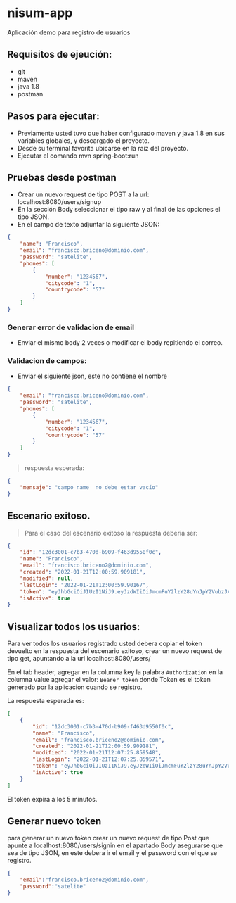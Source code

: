 # nisum-app
Aplicación demo para registro de usuarios

## Requisitos de ejeución:

* git
* maven
* java 1.8
* postman

## Pasos para ejecutar:

* Previamente usted tuvo que haber configurado maven y java 1.8 en sus variables globales, y descargado el proyecto.
* Desde su terminal favorita ubicarse en la raiz del proyecto.
* Ejecutar el comando mvn spring-boot:run 

## Pruebas desde postman

* Crear un nuevo request de tipo POST a la url: localhost:8080/users/signup
* En la sección Body seleccionar el tipo raw y al final de las opciones el tipo JSON.
* En el campo de texto adjuntar la siguiente JSON:
 

```json
{
    "name": "Francisco",
    "email": "francisco.briceno@dominio.com",
    "password": "satelite",
    "phones": [
        {
            "number": "1234567",
            "citycode": "1",
            "countrycode": "57"
        }
    ]
}
```

### Generar error de validacion de email

* Enviar el mismo body 2 veces o modificar el body repitiendo el correo.

### Validacion de campos:

* Enviar el siguiente json, este no contiene el nombre 

```json
{
    "email": "francisco.briceno@dominio.com",
    "password": "satelite",
    "phones": [
        {
            "number": "1234567",
            "citycode": "1",
            "countrycode": "57"
        }
    ]
}
```
> respuesta esperada:

```json
{
    "mensaje": "campo name  no debe estar vacío"
}
```

## Escenario exitoso. 

> Para el caso del escenario exitoso la respuesta deberia ser:

```json
{
    "id": "12dc3001-c7b3-470d-b909-f463d9550f0c",
    "name": "Francisco",
    "email": "francisco.briceno2@dominio.com",
    "created": "2022-01-21T12:00:59.909181",
    "modified": null,
    "lastLogin": "2022-01-21T12:00:59.90167",
    "token": "eyJhbGciOiJIUzI1NiJ9.eyJzdWIiOiJmcmFuY2lzY28uYnJpY2VubzJAZG9taW5pby5jb20iLCJpYXQiOjE2NDI3ODgwNTksImV4cCI6MTY0Mjc4ODM1OX0.hoA5rSEHIxjV02iEbzJqhsfN0DNO5FKmj6ODOCzdLm8",
    "isActive": true
}
```

## Visualizar todos los usuarios:

Para ver todos los usuarios registrado usted debera copiar el token devuelto en la respuesta del escenario exitoso, crear un nuevo request de tipo get, apuntando a la url localhost:8080/users/

En el tab header, agregar en la columna key la palabra `Authorization` en la columna value agregar el valor:
`Bearer token` donde Token es el token generado por la aplicacion cuando se registro.

La respuesta esperada es: 

```json
[
    {
        "id": "12dc3001-c7b3-470d-b909-f463d9550f0c",
        "name": "Francisco",
        "email": "francisco.briceno2@dominio.com",
        "created": "2022-01-21T12:00:59.909181",
        "modified": "2022-01-21T12:07:25.859548",
        "lastLogin": "2022-01-21T12:07:25.859571",
        "token": "eyJhbGciOiJIUzI1NiJ9.eyJzdWIiOiJmcmFuY2lzY28uYnJpY2VubzJAZG9taW5pby5jb20iLCJpYXQiOjE2NDI3ODg0NDUsImV4cCI6MTY0Mjc4ODc0NX0.Cv1XYbDDYL5XnzgJwHSIaHzn-_UEHhI2mO6fr5RMy4A",
        "isActive": true
    }
]
```
El token expira a los 5 minutos.

## Generar nuevo token

para generar un nuevo token crear un nuevo request de tipo Post que apunte a localhost:8080/users/signin en el apartado Body asegurarse que sea de tipo JSON, en este debera ir el email y el password con el que se registro.

```json
{
    "email":"francisco.briceno2@dominio.com",
    "password":"satelite"
}
```
